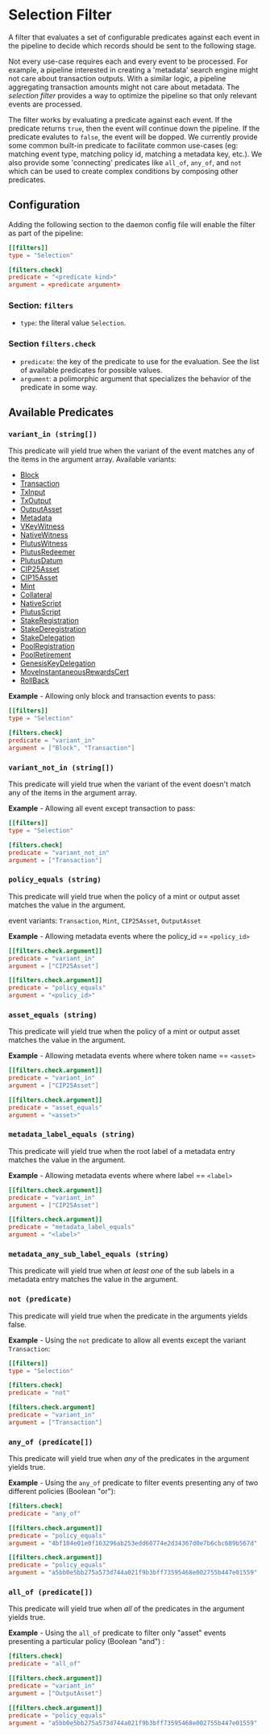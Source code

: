 # Selection Filter

A filter that evaluates a set of configurable predicates against each event in the pipeline to decide which records should be sent to the following stage.

Not every use-case requires each and every event to be processed. For example, a pipeline interested in creating a 'metadata' search engine might not care about transaction outputs. With a similar logic, a pipeline aggregating transaction amounts might not care about metadata. The _selection filter_ provides a way to optimize the pipeline so that only relevant events are processed.

The filter works by evaluating a predicate against each event. If the predicate returns `true`, then the event will continue down the pipeline. If the predicate evalutes to `false`, the event will be dopped. We currently provide some common built-in predicate to facilitate common use-cases (eg: matching event type, matching policy id, matching a metadata key, etc.). We also provide some 'connecting' predicates like `all_of`, `any_of`, and `not` which can be used to create complex conditions by composing other predicates.

## Configuration

Adding the following section to the daemon config file will enable the filter as part of the pipeline:

```toml
[[filters]]
type = "Selection"

[filters.check]
predicate = "<predicate kind>"
argument = <predicate argument>
```

### Section: `filters`

- `type`: the literal value `Selection`.

### Section `filters.check`

- `predicate`: the key of the predicate to use for the evaluation. See the list of available predicates for possible values.
- `argument`: a polimorphic argument that specializes the behavior of the predicate in some way.

## Available Predicates

### `variant_in (string[])`
 This predicate will yield true when the variant of the event matches any of the items in the argument array. Available variants:
- [Block](../reference/data_dictionary.md#block-event)
- [Transaction](../reference/data_dictionary.md#transaction-event)
- [TxInput](../reference/data_dictionary.md#txinput-event)
- [TxOutput](../reference/data_dictionary.md#txoutput-event)
- [OutputAsset](../reference/data_dictionary.md#outputasset-event)
- [Metadata](../reference/data_dictionary.md#metadata-event)
- [VKeyWitness](../reference/data_dictionary.md#vkeywitness-event)
- [NativeWitness](../reference/data_dictionary.md#nativewitness-event)
- [PlutusWitness](../reference/data_dictionary.md#plutuswitness-event)
- [PlutusRedeemer](../reference/data_dictionary.md#plutusredeemer-event)
- [PlutusDatum](../reference/data_dictionary.md#plutusdatum-event)
- [CIP25Asset](../reference/data_dictionary.md#cip25asset-event)
- [CIP15Asset](../reference/data_dictionary.md#cip15asset-event)
- [Mint](../reference/data_dictionary.md#mint-event)
- [Collateral](../reference/data_dictionary.md#collateral-event)
- [NativeScript](../reference/data_dictionary.md#nativescript-event)
- [PlutusScript](../reference/data_dictionary.md#plutusscriptref-event)
- [StakeRegistration](../reference/data_dictionary.md#stakeregistration-event)
- [StakeDeregistration](../reference/data_dictionary.md#stakederegistration-event)
- [StakeDelegation](../reference/data_dictionary.md#stakedelegation-event)
- [PoolRegistration](../reference/data_dictionary.md#poolregistration-event)
- [PoolRetirement](../reference/data_dictionary.md#poolretirement-event)
- [GenesisKeyDelegation](../reference/data_dictionary.md#genesiskeydelegation-event)
- [MoveInstantaneousRewardsCert](../reference/data_dictionary.md#moveinstantaneousrewardscert-event)
- [RollBack](../reference/data_dictionary.md#rollback-event)

**Example** - Allowing only block and transaction events to pass:

```toml
[[filters]]
type = "Selection"

[filters.check]
predicate = "variant_in"
argument = ["Block", "Transaction"]
```

### `variant_not_in (string[])`
 This predicate will yield true when the variant of the event doesn't match any of the items in the argument array.

**Example** - Allowing all event except transaction to pass:
```toml
[[filters]]
type = "Selection"

[filters.check]
predicate = "variant_not_in"
argument = ["Transaction"]
```

### `policy_equals (string)`
 This predicate will yield true when the policy of a mint or output asset matches the value in the argument.

event variants: `Transaction`, `Mint`, `CIP25Asset`, `OutputAsset`

**Example** - Allowing metadata events where the policy_id == `<policy_id>`
```toml
[[filters.check.argument]]
predicate = "variant_in"
argument = ["CIP25Asset"]

[[filters.check.argument]]
predicate = "policy_equals"
argument = "<policy_id>"
```

### `asset_equals (string)`
 This predicate will yield true when the policy of a mint or output asset matches the value in the argument.

**Example** - Allowing metadata events where where token name == `<asset>`
```toml
[[filters.check.argument]]
predicate = "variant_in"
argument = ["CIP25Asset"]

[[filters.check.argument]]
predicate = "asset_equals"
argument = "<asset>"
```

### `metadata_label_equals (string)`
 This predicate will yield true when the root label of a metadata entry matches the value in the argument.

**Example** - Allowing metadata events where where label == `<label>`
```toml
[[filters.check.argument]]
predicate = "variant_in"
argument = ["CIP25Asset"]

[[filters.check.argument]]
predicate = "metadata_label_equals"
argument = "<label>"
```

### `metadata_any_sub_label_equals (string)`
 This predicate will yield true when _at least one_ of the sub labels in a metadata entry matches the value in the argument.

### `not (predicate)`
 This predicate will yield true when the predicate in the arguments yields false.


**Example** - Using the `not` predicate to allow all events except the variant `Transaction`:

```toml
[[filters]]
type = "Selection"

[filters.check]
predicate = "not"

[filters.check.argument]
predicate = "variant_in"
argument = ["Transaction"]
```

### `any_of (predicate[])`
 This predicate will yield true when _any_ of the predicates in the argument yields true.


**Example** - Using the `any_of` predicate to filter events presenting any of two different policies (Boolean "or"):

```toml
[filters.check]
predicate = "any_of"

[[filters.check.argument]]
predicate = "policy_equals"
argument = "4bf184e01e0f163296ab253edd60774e2d34367d0e7b6cbc689b567d"

[[filters.check.argument]]
predicate = "policy_equals"
argument = "a5bb0e5bb275a573d744a021f9b3bff73595468e002755b447e01559"
```

### `all_of (predicate[])`
 This predicate will yield true when _all_ of the predicates in the argument yields true.

**Example** - Using the `all_of` predicate to filter only "asset" events presenting a particular policy (Boolean "and") :

```toml
[filters.check]
predicate = "all_of"

[[filters.check.argument]]
predicate = "variant_in"
argument = ["OutputAsset"]

[[filters.check.argument]]
predicate = "policy_equals"
argument = "a5bb0e5bb275a573d744a021f9b3bff73595468e002755b447e01559"
```
